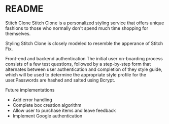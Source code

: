 # README

Stitch Clone
Stitch Clone is a personalized styling service that offers unique fashions to those who normally don't spend much time shopping for themselves.

Styling
Stitch Clone is closely modeled to resemble the apperance of Stitch Fix.

Front-end and backend authentication
The initial user on-boarding process consists of a few test questions, followed by a step-by-step form that alternates between user authentication and completion of they style guide, which will be used to determine the appropriate style profile for the user.Passwords are hashed and salted using Bcrypt.

Future implementations
* Add error handling
* Complete box creation algorithm
* Allow user to purchase items and leave feedback
* Implement Google authentication
